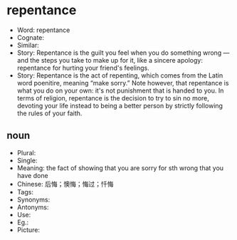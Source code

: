 # repentance

- Word: repentance
- Cognate: 
- Similar: 
- Story: Repentance is the guilt you feel when you do something wrong — and the steps you take to make up for it, like a sincere apology: repentance for hurting your friend's feelings.
- Story: Repentance is the act of repenting, which comes from the Latin word poenitire, meaning “make sorry.” Note however, that repentance is what you do on your own: it's not punishment that is handed to you. In terms of religion, repentance is the decision to try to sin no more, devoting your life instead to being a better person by strictly following the rules of your faith.

## noun

- Plural: 
- Single: 
- Meaning: the fact of showing that you are sorry for sth wrong that you have done
- Chinese: 后悔；懊悔；悔过；忏悔
- Tags: 
- Synonyms: 
- Antonyms: 
- Use: 
- Eg.: 
- Picture: 

